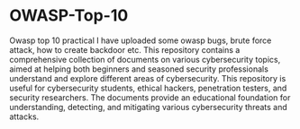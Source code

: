 # OWASP-Top-10
Owasp top 10 practical
I have uploaded some owasp bugs, brute force attack, how to create backdoor etc.
This repository contains a comprehensive collection of documents on various cybersecurity topics, aimed at helping both beginners and seasoned security professionals understand and explore different areas of cybersecurity.
This repository is useful for cybersecurity students, ethical hackers, penetration testers, and security researchers.
The documents provide an educational foundation for understanding, detecting, and mitigating various cybersecurity threats and attacks.
